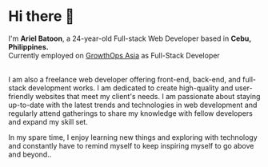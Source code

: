 <h1>Hi there 👋</h1>

<!--
**arielbatoon09/arielbatoon09** is a ✨ _special_ ✨ repository because its `README.md` (this file) appears on your GitHub profile. -->
<div>
  I'm <strong>Ariel Batoon</strong>, a 24-year-old Full-stack Web Developer based in <strong>Cebu, Philippines.</strong>
  <br>Currently employed on <a href="https://growthops.asia/">GrowthOps Asia</a> as Full-Stack Developer
  <br><br><p>I am also a freelance web developer offering front-end, back-end, and full-stack development works. I am dedicated to create high-quality and user-friendly websites that meet my client's needs. I am passionate about staying up-to-date with the latest trends and technologies in web development and regularly attend gatherings to share my knowledge with fellow developers and expand my skill set.</p>
  <p>In my spare time, I enjoy learning new things and exploring with technology and constantly have to remind myself to keep inspiring myself to go above and beyond.. </p>
</div>
